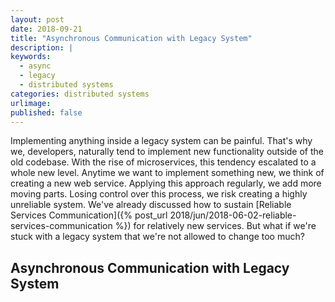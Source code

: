 ```yaml
---
layout: post
date: 2018-09-21
title: "Asynchronous Communication with Legacy System"
description: |
keywords:
  - async
  - legacy
  - distributed systems
categories: distributed systems
urlimage: 
published: false
---
```


Implementing anything inside a legacy system can be painful. 
That's why we, developers, naturally tend to implement new functionality outside of the old codebase. 
With the rise of microservices, this tendency escalated to a whole new level. Anytime we want to implement something new, we think of creating a new web service. Applying this approach regularly, we add more moving parts. Losing control over this process, we risk creating a highly unreliable system.
We've already discussed how to sustain [Reliable Services Communication]({% post_url 2018/jun/2018-06-02-reliable-services-communication %}) for relatively new services.
But what if we're stuck with a legacy system that we're not allowed to change too much?

<!--more-->

## Asynchronous Communication with Legacy System
